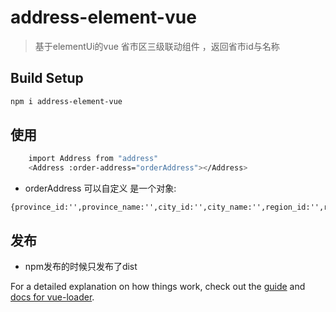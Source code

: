 # address-element-vue

> 基于elementUi的vue 省市区三级联动组件 ，返回省市id与名称

## Build Setup

``` bash
npm i address-element-vue
```
## 使用
``` bash
    import Address from "address"
    <Address :order-address="orderAddress"></Address>
```
+ orderAddress 可以自定义 是一个对象:
````
{province_id:'',province_name:'',city_id:'',city_name:'',region_id:'',region_name:''}
````
## 发布
+ npm发布的时候只发布了dist

For a detailed explanation on how things work, check out the [guide](http://vuejs-templates.github.io/webpack/) and [docs for vue-loader](http://vuejs.github.io/vue-loader).
